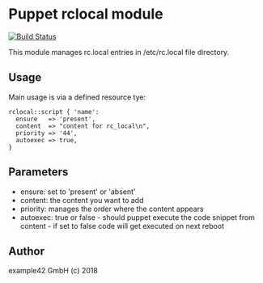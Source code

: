 # Puppet rclocal module

[![Build Status](https://travis-ci.org/example42/puppet-rclocal.png?branch=master)](https://travis-ci.org/example42/puppet-rclocal)

This module manages rc.local entries in /etc/rc.local file directory.

## Usage

Main usage is via a defined resource tye:

    rclocal::script { 'name':
      ensure   => 'present',
      content  => "content for rc_local\n",
      priority => '44',
      autoexec => true,
    }

## Parameters

- ensure: set to 'present' or 'absent'
- content: the content you want to add
- priority: manages the order where the content appears
- autoexec: true or false - should puppet execute the code snippet from content - if set to false code will get executed on next reboot

## Author

example42 GmbH (c) 2018

